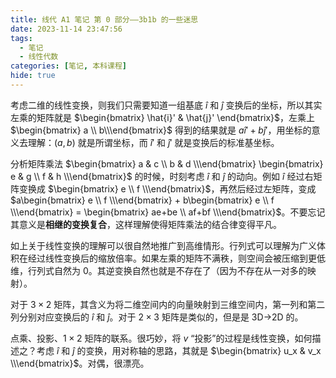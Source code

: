 ```yaml
---
title: 线代 A1 笔记 第 0 部分——3b1b 的一些迷思
date: 2023-11-14 23:47:56
tags:
  - 笔记
  - 线性代数
categories: [笔记, 本科课程]
hide: true
---
```


考虑二维的线性变换，则我们只需要知道一组基底 $\hat{i}$ 和 $\hat{j}$ 变换后的坐标，所以其实左乘的矩阵就是 $\begin{bmatrix} \hat{i}' & \hat{j}' \end{bmatrix}$，左乘上 $\begin{bmatrix} a \\  b\\\end{bmatrix}$ 得到的结果就是 $a \hat{i}' + b \hat{j}'$，用坐标的意义去理解：$(a,b)$ 就是所谓坐标，而 $\hat{i}'$ 和 $\hat{j}'$ 就是变换后的标准基坐标。

分析矩阵乘法 $\begin{bmatrix} a & c \\ b & d \\\end{bmatrix} \begin{bmatrix} e & g \\ f & h \\\end{bmatrix}$ 的时候，时刻考虑 $\hat{i}$ 和 $\hat{j}$ 的动向。例如 $\hat{i}$ 经过右矩阵变换成 $\begin{bmatrix} e \\ f \\\end{bmatrix}$，再然后经过左矩阵，变成 $a\begin{bmatrix} e \\ f \\\end{bmatrix} + b\begin{bmatrix} e \\ f \\\end{bmatrix} = \begin{bmatrix} ae+be \\ af+bf \\\end{bmatrix}$。不要忘记其意义是**相继的变换复合**，这样理解使得矩阵乘法的结合律变得平凡。

如上关于线性变换的理解可以很自然地推广到高维情形。行列式可以理解为广义体积在经过线性变换后的缩放倍率。如果左乘的矩阵不满秩，则空间会被压缩到更低维，行列式自然为 $0$。其逆变换自然也就是不存在了（因为不存在从一对多的映射）。

对于 $3\times 2$ 矩阵，其含义为将二维空间内的向量映射到三维空间内，第一列和第二列分别对应变换后的 $\hat{i}$ 和 $\hat{j}$。对于 $2\times 3$ 矩阵是类似的，但是是 3D$\to$2D 的。

点乘、投影、$1\times 2$ 矩阵的联系。很巧妙，将 $v$ “投影”的过程是线性变换，如何描述之？考虑 $\hat{i}$ 和 $\hat{j}$ 的变换，用对称轴的思路，其就是 $\begin{bmatrix} u_x & v_x \\\end{bmatrix}$。对偶，很漂亮。